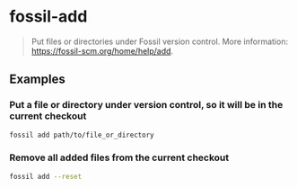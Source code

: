 # fossil-add

> Put files or directories under Fossil version control. More information: <https://fossil-scm.org/home/help/add>.

## Examples

### Put a file or directory under version control, so it will be in the current checkout

```bash
fossil add path/to/file_or_directory
```

### Remove all added files from the current checkout

```bash
fossil add --reset
```
